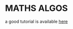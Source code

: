 # MATHS ALGOS

a good tutorial is available [here](https://www.geeksforgeeks.org/fundamentals-of-algorithms/)
